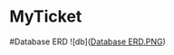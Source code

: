 # MyTicket

#Database ERD
![db]([Database ERD.PNG](https://github.com/Mriabcew/MyTicket/blob/dd2488d44d1ac8237958a457c69f90a818becde8/Database%20ERD.PNG))
